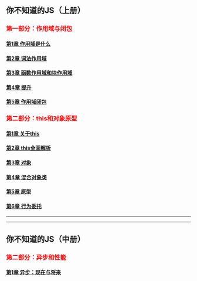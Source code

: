 
## 你不知道的JS（上册）

### <font color=red>第一部分：作用域与闭包</font>

#### [第1章 作用域是什么](https://github.com/xszi/you-dont-kown-js/blob/master/%E4%BD%9C%E7%94%A8%E5%9F%9F.md)

#### [第2章 词法作用域](https://github.com/xszi/you-dont-kown-js/blob/master/%E8%AF%8D%E6%B3%95%E4%BD%9C%E7%94%A8%E5%9F%9F.md)
    
#### [第3章 函数作用域和块作用域](https://github.com/xszi/you-dont-kown-js/blob/master/%E5%87%BD%E6%95%B0%E4%BD%9C%E7%94%A8%E5%9F%9F%E5%92%8C%E5%9D%97%E4%BD%9C%E7%94%A8%E5%9F%9F.md)

#### [第4章 提升](https://github.com/xszi/you-dont-kown-js/blob/master/%E6%8F%90%E5%8D%87.md)

#### [第5章 作用域闭包](https://github.com/xszi/you-dont-kown-js/blob/master/%E4%BD%9C%E7%94%A8%E5%9F%9F%E9%97%AD%E5%8C%85.md)

### <font color=red>第二部分：this和对象原型</font>

#### [第1章 关于this](https://github.com/xszi/you-dont-kown-js/blob/master/%E5%85%B3%E4%BA%8Ethis.md)

#### [第2章 this全面解析](https://github.com/xszi/you-dont-kown-js/blob/master/this%E5%85%A8%E9%9D%A2%E8%A7%A3%E6%9E%90.md)

#### [第3章 对象](https://github.com/xszi/you-dont-kown-js/blob/master/%E5%AF%B9%E8%B1%A1.md)

#### [第4章 混合对象类](https://github.com/xszi/you-dont-kown-js/blob/master/%E6%B7%B7%E5%90%88%E5%AF%B9%E8%B1%A1%E7%B1%BB.md)

#### [第5章 原型](https://github.com/xszi/you-dont-kown-js/blob/master/%E5%8E%9F%E5%9E%8B.md)

#### [第6章 行为委托](https://github.com/xszi/you-dont-kown-js/blob/master/%E8%A1%8C%E4%B8%BA%E5%A7%94%E6%89%98.md)

------------------------------------------------------------------------------------------------------------------------------------------
------------------------------------------------------------------------------------------------------------------------------------------

## 你不知道的JS（中册）

### <font color=red>第二部分：异步和性能</font>

#### [第1章 异步：现在与将来](https://github.com/xszi/you-dont-kown-js/blob/master/%E5%BC%82%E6%AD%A5-%E7%8E%B0%E5%9C%A8%E4%B8%8E%E5%B0%86%E6%9D%A5.md)
